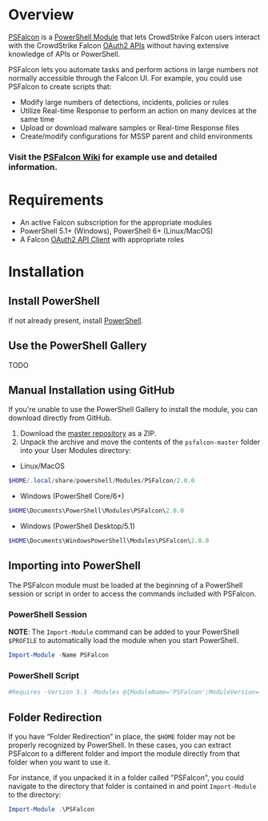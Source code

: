 # Overview

[PSFalcon](https://github.com/crowdstrike/psfalcon) is a [PowerShell Module](https://docs.microsoft.com/en-us/powershell/module/microsoft.powershell.core/about/about_modules?view=powershell-7) that lets CrowdStrike Falcon users interact with the CrowdStrike Falcon [OAuth2 APIs](https://assets.falcon.crowdstrike.com/support/api/swagger.html#/) without having extensive knowledge of APIs or PowerShell.

PSFalcon lets you automate tasks and perform actions in large numbers not normally accessible through the Falcon UI. For example, you could use PSFalcon to create scripts that:

* Modify large numbers of detections, incidents, policies or rules
* Utilize Real-time Response to perform an action on many devices at the same time
* Upload or download malware samples or Real-time Response files
* Create/modify configurations for MSSP parent and child environments

### Visit the **[PSFalcon Wiki](https://github.com/CrowdStrike/psfalcon/wiki)** for example use and detailed information.

# Requirements
* An active Falcon subscription for the appropriate modules
* PowerShell 5.1+ (Windows), PowerShell 6+ (Linux/MacOS)
* A Falcon [OAuth2 API Client](https://falcon.crowdstrike.com/support/api-clients-and-keys) with appropriate roles

# Installation

## Install PowerShell

If not already present, install [PowerShell](https://github.com/PowerShell/PowerShell#get-powershell).

## Use the PowerShell Gallery
TODO

## Manual Installation using GitHub

If you're unable to use the PowerShell Gallery to install the module, you can download directly from GitHub.

1. Download the [master repository](https://github.com/CrowdStrike/psfalcon/archive/master.zip) as a ZIP.
2. Unpack the archive and move the contents of the `psfalcon-master` folder into your User Modules directory:

* Linux/MacOS
```powershell
$HOME/.local/share/powershell/Modules/PSFalcon/2.0.0
```

* Windows (PowerShell Core/6+)
```powershell
$HOME\Documents\PowerShell\Modules\PSFalcon\2.0.0
```

* Windows (PowerShell Desktop/5.1)
```powershell
$HOME\Documents\WindowsPowerShell\Modules\PSFalcon\2.0.0
```

## Importing into PowerShell

The PSFalcon module must be loaded at the beginning of a PowerShell session or script in order to access the commands included with PSFalcon.

### PowerShell Session

**NOTE**: The `Import-Module` command can be added to your PowerShell `$PROFILE` to automatically load the module when you start PowerShell.

```powershell
Import-Module -Name PSFalcon
```

### PowerShell Script

```powershell
#Requires -Version 5.1 -Modules @{ModuleName='PSFalcon';ModuleVersion='2.0.0'}
```

## Folder Redirection

If you have “Folder Redirection” in place, the `$HOME` folder may not be properly recognized by PowerShell. In these cases, you can extract PSFalcon to a different folder and import the module directly from that folder when you want to use it.

For instance, if you unpacked it in a folder called "PSFalcon", you could navigate to the directory that folder is contained in and point `Import-Module` to the directory:

```powershell
Import-Module .\PSFalcon
```

